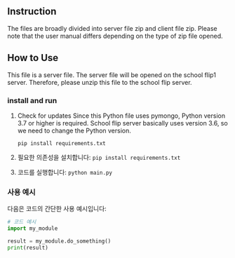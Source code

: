 ## Instruction
The files are broadly divided into server file zip and client file zip. Please note that the user manual differs depending on the type of zip file opened.


## How to Use
This file is a server file. The server file will be opened on the school flip1 server. Therefore, please unzip this file to the school flip server.

### install and run

1. Check for updates
    Since this Python file uses pymongo, Python version 3.7 or higher is required. School flip server basically uses version 3.6, so we need to change the Python version.
    
    `pip install requirements.txt`

2. 필요한 의존성을 설치합니다: `pip install requirements.txt`
3. 코드를 실행합니다: `python main.py`

### 사용 예시

다음은 코드의 간단한 사용 예시입니다:

```python
# 코드 예시
import my_module

result = my_module.do_something()
print(result)
